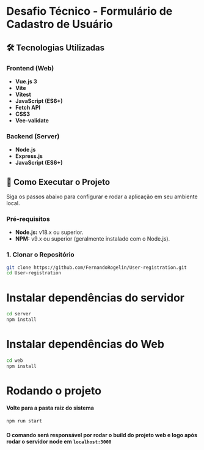 # Desafio Técnico - Formulário de Cadastro de Usuário

## 🛠️ Tecnologias Utilizadas

### Frontend (Web)
- **Vue.js 3**
- **Vite**
- **Vitest**
- **JavaScript (ES6+)**
- **Fetch API**
- **CSS3**
- **Vee-validate**

### Backend (Server)
- **Node.js**
- **Express.js**
- **JavaScript (ES6+)**

## 🚀 Como Executar o Projeto

Siga os passos abaixo para configurar e rodar a aplicação em seu ambiente local.

### Pré-requisitos

- **Node.js:** v18.x ou superior.
- **NPM:** v9.x ou superior (geralmente instalado com o Node.js).

### 1. Clonar o Repositório

```bash
git clone https://github.com/FernandoRogelin/User-registration.git
cd User-registration
```

# Instalar dependências do servidor
```bash
cd server
npm install
```

# Instalar dependências do Web
```bash
cd web
npm install
```

# Rodando o projeto

#### Volte para a pasta raiz do sistema

```bash
npm run start
```

#### O comando será responsável por rodar o build do projeto web e logo após rodar o servidor node em `localhost:3000`